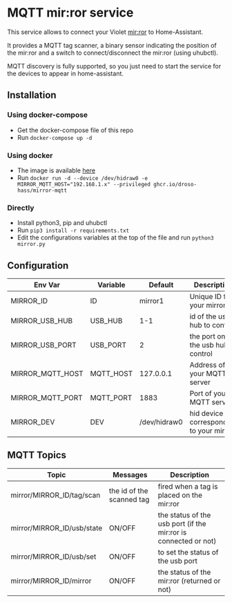 # MQTT mir:ror service

This service allows to connect your Violet [mir:ror](https://fr.wikipedia.org/wiki/Mir:ror) to Home-Assistant.

It provides a MQTT tag scanner, a binary sensor indicating the position of the mir:ror and a switch to connect/disconnect the mir:ror (using uhubctl).

MQTT discovery is fully supported, so you just need to start the service for the devices to appear in home-assistant.

## Installation

### Using docker-compose
- Get the docker-compose file of this repo
- Run `docker-compose up -d`

### Using docker
- The image is available [here](https://github.com/droso-hass/mirror-mqtt/pkgs/container/mirror-mqtt)
- Run `docker run -d --device /dev/hidraw0 -e MIRROR_MQTT_HOST="192.168.1.x" --privileged ghcr.io/droso-hass/mirror-mqtt`

### Directly
- Install python3, pip and uhubctl
- Run `pip3 install -r requirements.txt`
- Edit the configurations variables at the top of the file and run `python3 mirror.py`


## Configuration

|Env Var|Variable|Default|Description|
|--|--|--|--|
|MIRROR_ID|ID|mirror1|Unique ID for your mirror|
|MIRROR_USB_HUB|USB_HUB|1-1|id of the usb hub to control|
|MIRROR_USB_PORT|USB_PORT|2|the port on the usb hub to control|
|MIRROR_MQTT_HOST|MQTT_HOST|127.0.0.1|Address of your MQTT server|
|MIRROR_MQTT_PORT|MQTT_PORT|1883|Port of your MQTT server|
|MIRROR_DEV|DEV|/dev/hidraw0|hid device corresponding to your mir:ror|

## MQTT Topics

|Topic|Messages|Description|
|--|--|--|
|mirror/MIRROR_ID/tag/scan|the id of the scanned tag|fired when a tag is placed on the mir:ror|
|mirror/MIRROR_ID/usb/state|ON/OFF|the status of the usb port (if the mir:ror is connected or not)|
|mirror/MIRROR_ID/usb/set|ON/OFF|to set the status of the usb port|
|mirror/MIRROR_ID/mirror|ON/OFF|the status of the mir:ror (returned or not)|
